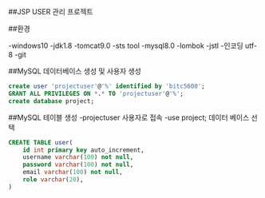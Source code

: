 ##JSP USER 관리 프로젝트

##환경

-windows10
-jdk1.8
-tomcat9.0
-sts tool
-mysql8.0
-lombok
-jstl
-인코딩 utf-8
-git

##MySQL 데이터베이스 생성 및 사용자 생성
```sql
create user 'projectuser'@'%' identified by 'bitc5600';
GRANT ALL PRIVILEGES ON *.* TO 'projectuser'@'%';
create database project;
```

##MySQL 테이블 생성
-projectuser 사용자로 접속
-use project; 데이터 베이스 선택
```sql
CREATE TABLE user(
    id int primary key auto_increment,
    username varchar(100) not null,
    password varchar(100) not null,
    email varchar(100) not null,
    role varchar(20),
)
```
